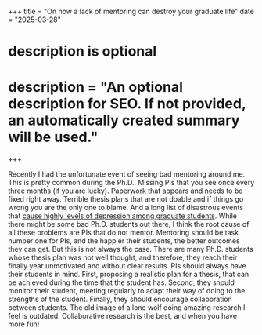 +++
title = "On how a lack of mentoring can destroy your graduate life"
date = "2025-03-28"

#
# description is optional
#
# description = "An optional description for SEO. If not provided, an automatically created summary will be used."

+++

Recently I had the unfortunate event of seeing bad mentoring around me. This is pretty common during the Ph.D.. Missing PIs that you see once every three months (if you are lucky). Paperwork that appears and needs to be fixed right away. Terrible thesis plans that are not doable and if things go wrong you are the only one to blame. And a long list of disastrous events that [cause highly levels of depression among graduate students](https://www.irbbarcelona.org/en/events/mental-health-for-phd-students). While there might be some bad Ph.D. students out there, I think the root cause of all these problems are PIs that do not mentor. Mentoring should be task number one for PIs, and the happier their students, the better outcomes they can get. But this is not always the case. There are many Ph.D. students whose thesis plan was not well thought, and therefore, they reach their finally year unmotivated and without clear results. PIs should always have their students in mind. First, proposing a realistic plan for a thesis, that can be achieved during the time that the student has. Second, they should monitor their student, meeting regularly to adapt their way of doing to the strengths of the student. Finally, they should encourage collaboration between students. The old image of a lone wolf doing amazing research I feel is outdated. Collaborative research is the best, and when you have more fun!
